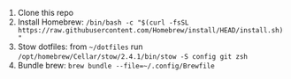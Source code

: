 1. Clone this repo
2. Install Homebrew: `/bin/bash -c "$(curl -fsSL https://raw.githubusercontent.com/Homebrew/install/HEAD/install.sh)"`
4. Stow dotfiles: from `~/dotfiles` run `/opt/homebrew/Cellar/stow/2.4.1/bin/stow -S config git zsh`
5. Bundle brew: `brew bundle --file=~/.config/Brewfile`
